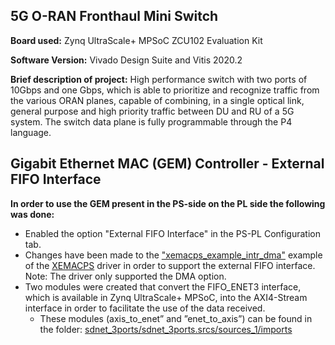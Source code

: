 ## 5G O-RAN Fronthaul Mini Switch

**Board used:** Zynq UltraScale+ MPSoC ZCU102 Evaluation Kit

**Software Version:** Vivado Design Suite and Vitis  2020.2

**Brief description of project:** High performance switch with two ports of 10Gbps and one Gbps, which is able to prioritize and recognize traffic from the various ORAN planes, capable of combining, in a single optical link, general purpose and high priority traffic between DU and RU of a 5G system. The switch data plane is  fully  programmable through  the  P4  language.

## Gigabit Ethernet  MAC (GEM) Controller - External FIFO Interface

**In order to use the GEM present in the PS-side on the PL side the following was done:**

* Enabled the option "External FIFO Interface" in the PS-PL Configuration tab.
* Changes have been made to the ["xemacps_example_intr_dma"](https://github.com/Xilinx/embeddedsw/blob/master/XilinxProcessorIPLib/drivers/emacps/examples/xemacps_example_intr_dma.c) example of the [XEMACPS](https://xilinx.github.io/embeddedsw.github.io/emacps/doc/html/api/index.html) driver in order to support the external FIFO interface. Note: The driver only supported the DMA option.
* Two modules were created that convert the FIFO_ENET3 interface, which is available in Zynq UltraScale+ MPSoC, into the AXI4-Stream interface in order to facilitate the use of the data received.
  * These modules (axis_to_enet” and ”enet_to_axis”) can be found in the folder: [sdnet_3ports/sdnet_3ports.srcs/sources_1/imports](https://github.com/diogo-marques/ORAN_FH_SW/tree/master/sdnet_3ports/sdnet_3ports.srcs/sources_1/imports/Vivado_projects)
